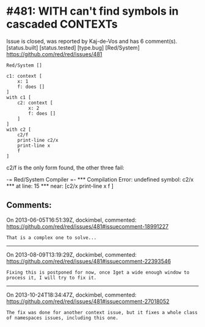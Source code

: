 
#481: WITH can't find symbols in cascaded CONTEXTs
================================================================================
Issue is closed, was reported by Kaj-de-Vos and has 6 comment(s).
[status.built] [status.tested] [type.bug] [Red/System]
<https://github.com/red/red/issues/481>

```
Red/System []

c1: context [
    x: 1
    f: does []
]
with c1 [
    c2: context [
        x: 2
        f: does []
    ]
]
with c2 [
    c2/f
    print-line c2/x
    print-line x
    f
]
```

c2/f is the only form found, the other three fail:

-= Red/System Compiler =- 
**\* Compilation Error: undefined symbol: c2/x 
**\* at line: 15 
**\* near: [c2/x 
    print-line x 
    f
]



Comments:
--------------------------------------------------------------------------------

On 2013-06-05T16:51:39Z, dockimbel, commented:
<https://github.com/red/red/issues/481#issuecomment-18991227>

    That is a complex one to solve...

--------------------------------------------------------------------------------

On 2013-08-09T13:19:29Z, dockimbel, commented:
<https://github.com/red/red/issues/481#issuecomment-22393546>

    Fixing this is postponed for now, once Iget a wide enough window to process it, I will try to fix it.

--------------------------------------------------------------------------------

On 2013-10-24T18:34:47Z, dockimbel, commented:
<https://github.com/red/red/issues/481#issuecomment-27018052>

    The fix was done for another context issue, but it fixes a whole class of namespaces issues, including this one.

